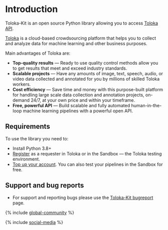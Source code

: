 # Introduction

Toloka-Kit is an open source Python library allowing you to access [Toloka API](https://toloka.ai/docs/api/api-reference/).

[Toloka](https://toloka.ai) is a cloud-based crowdsourcing platform that helps you to collect and analyze data for machine learning and other business purposes.

Main advantages of Toloka are:

* **Top-quality results** — Ready to use quality control methods allow you to get results that meet and exceed industry standards.
* **Scalable projects** — Have any amounts of image, text, speech, audio, or video data collected and annotated for you by millions of skilled Toloka workers.
* **Cost efficiency** — Save time and money with this purpose-built platform for handling large scale data collection and annotation projects, on-demand 24/7, at your own price and within your timeframe.
* **Free, powerful API** — Build scalable and fully automated human-in-the-loop machine learning pipelines with a powerful open API.

## Requirements

To use the library you need to:

* Install Python 3.8+
* [Register](../guide/concepts/access.md) as a requester in Toloka or in the Sandbox — the Toloka testing environment.
* [Top up your account](../guide/concepts/refill.md). You can also test your pipelines in the Sandbox for free.

## Support and bug reports

* For support and reporting bugs please use the [Toloka-Kit bugreport](https://github.com/Toloka/toloka-kit/issues) page.

{% include [global-community](../_includes/global-community.md) %}

{% include [social-media](../_includes/social-media.md) %}